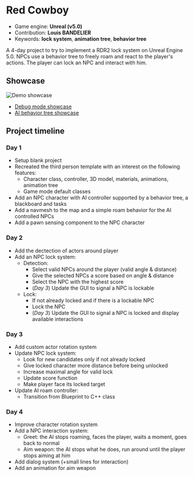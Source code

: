 # Red Cowboy
- Game engine: __Unreal (v5.0)__
- Contribution: __Louis BANDELIER__
- Keywords: __lock system__, __animation tree__, __behavior tree__

A 4-day project to try to implement a RDR2 lock system on Unreal Engine 5.0. NPCs use a behavior tree to freely roam and react to the player's actions. The player can lock an NPC and interact with him.

## Showcase
![Demo showcase](ReadmeAssets/Demo.gif)

- [Debug mode showcase](ReadmeAssets/Debug.gif)
- [AI behavior tree showcase](ReadmeAssets/AI.gif)

## Project timeline
### Day 1
- Setup blank project
- Recreated the third person template with an interest on the following features:
  - Character class, controller, 3D model, materials, animations, animation tree
  - Game mode default classes
- Add an NPC character with AI controller supported by a behavior tree, a blackboard and tasks
- Add a navmesh to the map and a simple roam behavior for the AI controlled NPCs
- Add a pawn sensing component to the NPC character

### Day 2
- Add the dectection of actors around player
- Add an NPC lock system:
  - Detection:
    - Select valid NPCs around the player (valid angle & distance)
    - Give the selected NPCs a score based on angle & distance
    - Select the NPC with the highest score
    - (*Day 3*) Update the GUI to signal a NPC is lockable
  - Lock:
    - If not already locked and if there is a lockable NPC
    - Lock the NPC
    - (*Day 3*) Update the GUI to signal a NPC is locked and display available interactions

### Day 3
- Add custom actor rotation system
- Update NPC lock system:
  - Look for new candidates only if not already locked
  - Give locked character more distance before being unlocked
  - Increase maximal angle for valid lock
  - Update score function
  - Make player face its locked target
- Update AI roam controller:
  - Transition from Blueprint to C++ class

### Day 4
- Improve character rotation system
- Add a NPC interaction system:
  - Greet: the AI stops roaming, faces the player, waits a moment, goes back to normal
  - Aim weapon: the AI stops what he does, run around until the player stops aiming at him
- Add dialog system (+small lines for interaction)
- Add an animation for aim weapon
